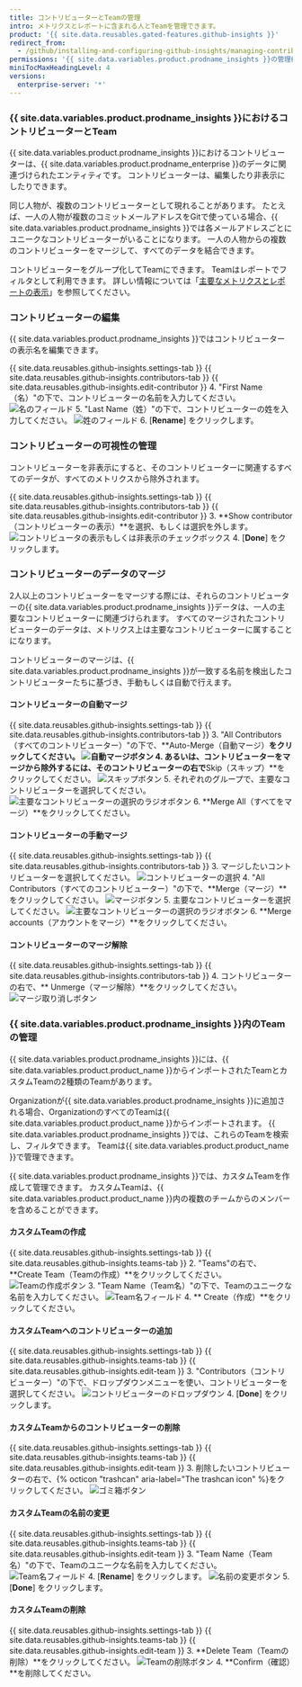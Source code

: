 ```yaml
---
title: コントリビューターとTeamの管理
intro: メトリクスとレポートに含まれる人とTeamを管理できます。
product: '{{ site.data.reusables.gated-features.github-insights }}'
redirect_from:
  - /github/installing-and-configuring-github-insights/managing-contributors-and-teams
permissions: '{{ site.data.variables.product.prodname_insights }}の管理権限を持つ人は、コントリビューターとTeamを管理できます。'
miniTocMaxHeadingLevel: 4
versions:
  enterprise-server: '*'
---
```


### {{ site.data.variables.product.prodname_insights }}におけるコントリビューターとTeam

{{ site.data.variables.product.prodname_insights }}におけるコントリビューターは、{{ site.data.variables.product.prodname_enterprise }}のデータに関連づけられたエンティティです。 コントリビューターは、編集したり非表示にしたりできます。

同じ人物が、複数のコントリビューターとして現れることがあります。 たとえば、一人の人物が複数のコミットメールアドレスをGitで使っている場合、{{ site.data.variables.product.prodname_insights }}では各メールアドレスごとにユニークなコントリビューターがいることになります。 一人の人物からの複数のコントリビューターをマージして、すべてのデータを結合できます。

コントリビューターをグループ化してTeamにできます。 Teamはレポートでフィルタとして利用できます。 詳しい情報については「[主要なメトリクスとレポートの表示](/insights/exploring-your-usage-of-github-enterprise/viewing-key-metrics-and-reports)」を参照してください。

### コントリビューターの編集

{{ site.data.variables.product.prodname_insights }}ではコントリビューターの表示名を編集できます。

{{ site.data.reusables.github-insights.settings-tab }}
{{ site.data.reusables.github-insights.contributors-tab }}
{{ site.data.reusables.github-insights.edit-contributor }}
4. "First Name（名）"の下で、コントリビューターの名前を入力してください。 ![名のフィールド](/assets/images/help/insights/first-name.png)
5. "Last Name（姓）"の下で、コントリビューターの姓を入力してください。 ![姓のフィールド](/assets/images/help/insights/last-name.png)
6. [**Rename**] をクリックします。

### コントリビューターの可視性の管理

コントリビューターを非表示にすると、そのコントリビューターに関連するすべてのデータが、すべてのメトリクスから除外されます。

{{ site.data.reusables.github-insights.settings-tab }}
{{ site.data.reusables.github-insights.contributors-tab }}
{{ site.data.reusables.github-insights.edit-contributor }}
3. **Show contributor（コントリビューターの表示）**を選択、もしくは選択を外します。 ![コントリビュータの表示もしくは非表示のチェックボックス](/assets/images/help/insights/show-contributor.png)
4. [**Done**] をクリックします。

### コントリビューターのデータのマージ

2人以上のコントリビューターをマージする際には、それらのコントリビューターの{{ site.data.variables.product.prodname_insights }}データは、一人の主要なコントリビューターに関連づけられます。 すべてのマージされたコントリビューターのデータは、メトリクス上は主要なコントリビューターに属することになります。

コントリビューターのマージは、{{ site.data.variables.product.prodname_insights }}が一致する名前を検出したコントリビューターたちに基づき、手動もしくは自動で行えます。

#### コントリビューターの自動マージ

{{ site.data.reusables.github-insights.settings-tab }}
{{ site.data.reusables.github-insights.contributors-tab }}
3. "All Contributors（すべてのコントリビューター）"の下で、**Auto-Merge（自動マージ）**をクリックしてください。 ![自動マージボタン](/assets/images/help/insights/auto-merge.png)
4. あるいは、コントリビューターをマージから除外するには、そのコントリビューターの右で**Skip（スキップ）**をクリックしてください。 ![スキップボタン](/assets/images/help/insights/skip-contributor.png)
5. それぞれのグループで、主要なコントリビューターを選択してください。 ![主要なコントリビューターの選択のラジオボタン](/assets/images/help/insights/select-primary.png)
6. **Merge All（すべてをマージ）**をクリックしてください。

#### コントリビューターの手動マージ

{{ site.data.reusables.github-insights.settings-tab }}
{{ site.data.reusables.github-insights.contributors-tab }}
3. マージしたいコントリビューターを選択してください。 ![コントリビューターの選択](/assets/images/help/insights/select-contributors.png)
4. "All Contributors（すべてのコントリビューター）"の下で、**Merge（マージ）**をクリックしてください。 ![マージボタン](/assets/images/help/insights/merge-button.png)
5. 主要なコントリビューターを選択してください。 ![主要なコントリビューターの選択のラジオボタン](/assets/images/help/insights/select-primary.png)
6. **Merge accounts（アカウントをマージ）**をクリックしてください。

#### コントリビューターのマージ解除

{{ site.data.reusables.github-insights.settings-tab }}
{{ site.data.reusables.github-insights.contributors-tab }}
4. コントリビューターの右で、** Unmerge（マージ解除）**をクリックしてください。 ![マージ取り消しボタン](/assets/images/help/insights/unmerge-contributor.png)

### {{ site.data.variables.product.prodname_insights }}内のTeamの管理

{{ site.data.variables.product.prodname_insights }}には、{{ site.data.variables.product.product_name }}からインポートされたTeamとカスタムTeamの2種類のTeamがあります。

Organizationが{{ site.data.variables.product.prodname_insights }}に追加される場合、OrganizationのすべてのTeamは{{ site.data.variables.product.product_name }}からインポートされます。 {{ site.data.variables.product.prodname_insights }}では、これらのTeamを検索し、フィルタできます。 Teamは{{ site.data.variables.product.product_name }}で管理できます。

{{ site.data.variables.product.prodname_insights }}では、カスタムTeamを作成して管理できます。 カスタムTeamは、{{ site.data.variables.product.product_name }}内の複数のチームからのメンバーを含めることができます。

#### カスタムTeamの作成

{{ site.data.reusables.github-insights.settings-tab }}
{{ site.data.reusables.github-insights.teams-tab }}
2. "Teams"の右で、**Create Team（Teamの作成）**をクリックしてください。 ![Teamの作成ボタン](/assets/images/help/insights/create-team.png)
3. "Team Name（Team名）"の下で、Teamのユニークな名前を入力してください。 ![Team名フィールド](/assets/images/help/insights/team-name.png)
4. ** Create（作成）**をクリックしてください。

#### カスタムTeamへのコントリビューターの追加

{{ site.data.reusables.github-insights.settings-tab }}
{{ site.data.reusables.github-insights.teams-tab }}
{{ site.data.reusables.github-insights.edit-team }}
3. "Contributors（コントリビューター）"の下で、ドロップダウンメニューを使い、コントリビューターを選択してください。 ![コントリビューターのドロップダウン](/assets/images/help/insights/contributors-drop-down.png)
4. [**Done**] をクリックします。

#### カスタムTeamからのコントリビューターの削除

{{ site.data.reusables.github-insights.settings-tab }}
{{ site.data.reusables.github-insights.teams-tab }}
{{ site.data.reusables.github-insights.edit-team }}
3. 削除したいコントリビューターの右で、{% octicon "trashcan" aria-label="The trashcan icon" %}をクリックしてください。 ![ゴミ箱ボタン](/assets/images/help/insights/contributor-trashcan.png)

#### カスタムTeamの名前の変更

{{ site.data.reusables.github-insights.settings-tab }}
{{ site.data.reusables.github-insights.teams-tab }}
{{ site.data.reusables.github-insights.edit-team }}
3. "Team Name（Team名）"の下で、Teamのユニークな名前を入力してください。 ![Team名フィールド](/assets/images/help/insights/rename-team.png)
4. [**Rename**] をクリックします。 ![名前の変更ボタン](/assets/images/help/insights/rename-button-team.png)
5. [**Done**] をクリックします。

#### カスタムTeamの削除

{{ site.data.reusables.github-insights.settings-tab }}
{{ site.data.reusables.github-insights.teams-tab }}
{{ site.data.reusables.github-insights.edit-team }}
3. **Delete Team（Teamの削除）**をクリックしてください。 ![Teamの削除ボタン](/assets/images/help/insights/delete-team.png)
4. **Confirm（確認）**を削除してください。
